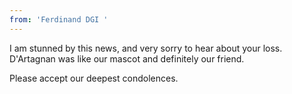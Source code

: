 ```yaml
---
from: 'Ferdinand DGI '
---
```


I am stunned by this news, and very sorry to hear about your loss. D'Artagnan was like our mascot and definitely our friend.  

Please accept our deepest condolences. 